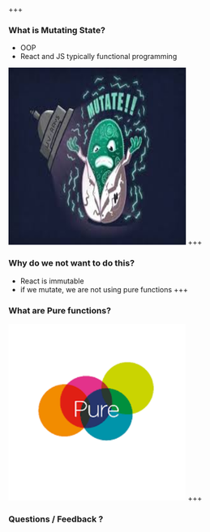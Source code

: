 +++
### What is Mutating State?

- OOP
- React and JS typically functional programming
<img src="./mutate.jpeg" width="350" height="350"/>
+++

### Why do we not want to do this?
- React is immutable
- if we mutate, we are not using pure functions
+++

### What are Pure functions?
<img src="./pure.png" width="350" height="350"/>
+++


### Questions / Feedback ?
